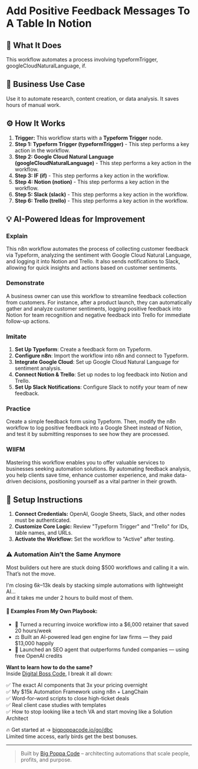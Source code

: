 # Add Positive Feedback Messages To A Table In Notion

## 🚀 What It Does
This workflow automates a process involving typeformTrigger, googleCloudNaturalLanguage, if.

## 💼 Business Use Case
Use it to automate research, content creation, or data analysis. It saves hours of manual work.

## ⚙️ How It Works
1.  **Trigger:** This workflow starts with a **Typeform Trigger** node.
2. **Step 1: Typeform Trigger (typeformTrigger)** - This step performs a key action in the workflow.
3. **Step 2: Google Cloud Natural Language (googleCloudNaturalLanguage)** - This step performs a key action in the workflow.
4. **Step 3: IF (if)** - This step performs a key action in the workflow.
5. **Step 4: Notion (notion)** - This step performs a key action in the workflow.
6. **Step 5: Slack (slack)** - This step performs a key action in the workflow.
7. **Step 6: Trello (trello)** - This step performs a key action in the workflow.

## 💡 AI-Powered Ideas for Improvement
### Explain
This n8n workflow automates the process of collecting customer feedback via Typeform, analyzing the sentiment with Google Cloud Natural Language, and logging it into Notion and Trello. It also sends notifications to Slack, allowing for quick insights and actions based on customer sentiments.

### Demonstrate
A business owner can use this workflow to streamline feedback collection from customers. For instance, after a product launch, they can automatically gather and analyze customer sentiments, logging positive feedback into Notion for team recognition and negative feedback into Trello for immediate follow-up actions.

### Imitate
1. **Set Up Typeform**: Create a feedback form on Typeform.
2. **Configure n8n**: Import the workflow into n8n and connect to Typeform.
3. **Integrate Google Cloud**: Set up Google Cloud Natural Language for sentiment analysis.
4. **Connect Notion & Trello**: Set up nodes to log feedback into Notion and Trello.
5. **Set Up Slack Notifications**: Configure Slack to notify your team of new feedback.

### Practice
Create a simple feedback form using Typeform. Then, modify the n8n workflow to log positive feedback into a Google Sheet instead of Notion, and test it by submitting responses to see how they are processed.

### WIIFM
Mastering this workflow enables you to offer valuable services to businesses seeking automation solutions. By automating feedback analysis, you help clients save time, enhance customer experience, and make data-driven decisions, positioning yourself as a vital partner in their growth.

## 🔧 Setup Instructions
1. **Connect Credentials:** OpenAI, Google Sheets, Slack, and other nodes must be authenticated.
2. **Customize Core Logic:** Review "Typeform Trigger" and "Trello" for IDs, table names, and URLs.
3. **Activate the Workflow:** Set the workflow to "Active" after testing.

### ⚠️ Automation Ain’t the Same Anymore

Most builders out here are stuck doing $500 workflows and calling it a win.  
That’s not the move.  

I'm closing $6k–$13k deals by stacking simple automations with lightweight AI...  
and it takes me under 2 hours to build most of them.

#### 🧠 Examples From My Own Playbook:
- 🔁 Turned a recurring invoice workflow into a $6,000 retainer that saved 20 hours/week  
- ⚖️ Built an AI-powered lead gen engine for law firms — they paid $13,000 happily  
- 🚀 Launched an SEO agent that outperforms funded companies — using free OpenAI credits  

**Want to learn how to do the same?**  
Inside [Digital Boss Code](https://bigpoppacode.io/go/dbc), I break it all down:

✅ The exact AI components that 3x your pricing overnight  
✅ My $15k Automation Framework using n8n + LangChain  
✅ Word-for-word scripts to close high-ticket deals  
✅ Real client case studies with templates  
✅ How to stop looking like a tech VA and start moving like a Solution Architect  

🔥 Get started at → [bigpoppacode.io/go/dbc](https://bigpoppacode.io/go/dbc)  
Limited time access, early birds get the best bonuses.

---
> Built by [Big Poppa Code](https://bigpoppacode.io) – architecting automations that scale people, profits, and purpose.
